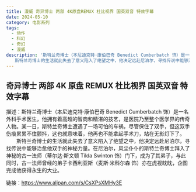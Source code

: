 ```yaml
---
title: 漫威 奇异博士 两部 4K原盘REMUX 杜比视界 国英双音 特效字幕
date: 2024-05-10
category: 电影系列
tags:
  - 动作
  - 科幻
  - 奇幻
  - 漫威
description: '斯特兰奇博士（本尼迪克特·康伯巴奇 Benedict Cumberbatch 饰）是一名外科手术医生，他拥有着高超的智商和精湛的技艺，是医院乃至整个医学界的传奇人物。某一日，斯特兰奇博士遭遇了一场可怕的车祸，尽管保住了双手，但这双手伤痕累累不住颤抖，这也就意味着，他再也不能拿起手术刀，站在无影灯下了。
　　斯特兰奇博士的生活就此失去了意义陷入了绝望之中，他决定远赴尼泊尔，寻找传说中能够治愈他双手的神秘力量。在尼泊尔，风尘仆仆的斯特兰奇博士拜入了神秘的古一法师（蒂尔达·斯文顿 Tilda Swinton 饰）门下，成为了其弟子，与此同时，古一法师曾经的弟子卡西利亚斯（麦斯·米科尔森 饰）亦在虎视眈眈，企图完成他获得永生的大业。'
---
```


## 奇异博士 两部 4K 原盘 REMUX 杜比视界 国英双音 特效字幕

描述：斯特兰奇博士（本尼迪克特·康伯巴奇 Benedict Cumberbatch 饰）是一名外科手术医生，他拥有着高超的智商和精湛的技艺，是医院乃至整个医学界的传奇人物。某一日，斯特兰奇博士遭遇了一场可怕的车祸，尽管保住了双手，但这双手伤痕累累不住颤抖，这也就意味着，他再也不能拿起手术刀，站在无影灯下了。
　　斯特兰奇博士的生活就此失去了意义陷入了绝望之中，他决定远赴尼泊尔，寻找传说中能够治愈他双手的神秘力量。在尼泊尔，风尘仆仆的斯特兰奇博士拜入了神秘的古一法师（蒂尔达·斯文顿 Tilda Swinton 饰）门下，成为了其弟子，与此同时，古一法师曾经的弟子卡西利亚斯（麦斯·米科尔森 饰）亦在虎视眈眈，企图完成他获得永生的大业。

链接：https://www.alipan.com/s/CsXPsXMHy3E
